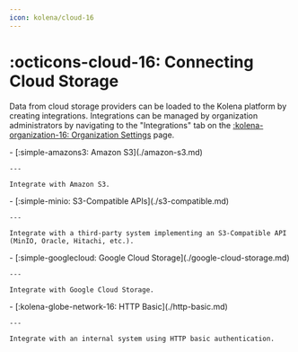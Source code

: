 ```yaml
---
icon: kolena/cloud-16
---
```


# :octicons-cloud-16: Connecting Cloud Storage

Data from cloud storage providers can be loaded to the Kolena platform by creating integrations.
Integrations can be managed by organization administrators by navigating to the "Integrations" tab on the [:kolena-organization-16: Organization Settings](https://app.kolena.io/redirect/organization?tab=integrations) page.

<div class="grid cards" markdown>
- [:simple-amazons3: Amazon S3](./amazon-s3.md)

    ---

    Integrate with Amazon S3.

</div>

<div class="grid cards" markdown>
- [:simple-minio: S3-Compatible APIs](./s3-compatible.md)

    ---

    Integrate with a third-party system implementing an S3-Compatible API (MinIO, Oracle, Hitachi, etc.).

</div>

<div class="grid cards" markdown>
- [:simple-googlecloud: Google Cloud Storage](./google-cloud-storage.md)

    ---

    Integrate with Google Cloud Storage.

</div>

<div class="grid cards" markdown>
- [:kolena-globe-network-16: HTTP Basic](./http-basic.md)

    ---

    Integrate with an internal system using HTTP basic authentication.

</div>
